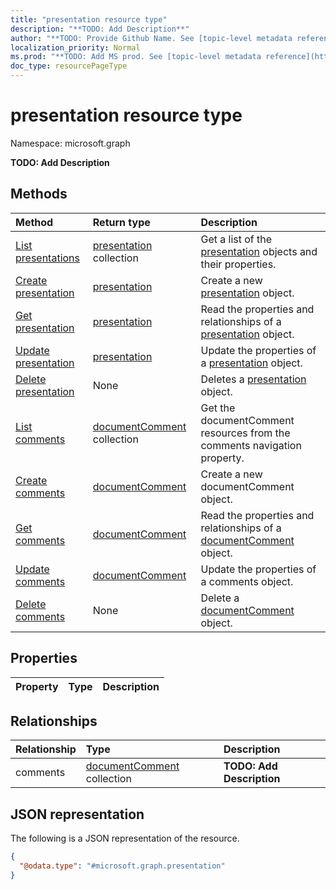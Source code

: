```yaml
---
title: "presentation resource type"
description: "**TODO: Add Description**"
author: "**TODO: Provide Github Name. See [topic-level metadata reference](https://msgo.azurewebsites.net/add/document/guidelines/metadata.html#topic-level-metadata)**"
localization_priority: Normal
ms.prod: "**TODO: Add MS prod. See [topic-level metadata reference](https://msgo.azurewebsites.net/add/document/guidelines/metadata.html#topic-level-metadata)**"
doc_type: resourcePageType
---
```


# presentation resource type

Namespace: microsoft.graph

**TODO: Add Description**

## Methods
|Method|Return type|Description|
|:---|:---|:---|
|[List presentations](../api/presentation-list.md)|[presentation](../resources/presentation.md) collection|Get a list of the [presentation](../resources/presentation.md) objects and their properties.|
|[Create presentation](../api/presentation-create.md)|[presentation](../resources/presentation.md)|Create a new [presentation](../resources/presentation.md) object.|
|[Get presentation](../api/presentation-get.md)|[presentation](../resources/presentation.md)|Read the properties and relationships of a [presentation](../resources/presentation.md) object.|
|[Update presentation](../api/presentation-update.md)|[presentation](../resources/presentation.md)|Update the properties of a [presentation](../resources/presentation.md) object.|
|[Delete presentation](../api/presentation-delete.md)|None|Deletes a [presentation](../resources/presentation.md) object.|
|[List comments](../api/presentation-list-comments.md)|[documentComment](../resources/documentcomment.md) collection|Get the documentComment resources from the comments navigation property.|
|[Create comments](../api/presentation-post-comments.md)|[documentComment](../resources/documentcomment.md)|Create a new documentComment object.|
|[Get comments](../api/presentation-get-documentcomment.md)|[documentComment](../resources/documentcomment.md)|Read the properties and relationships of a [documentComment](../resources/documentcomment.md) object.|
|[Update comments](../api/presentation-update-comments.md)|[documentComment](../resources/documentcomment.md)|Update the properties of a comments object.|
|[Delete comments](../api/presentation-delete-comments.md)|None|Delete a [documentComment](../resources/documentcomment.md) object.|

## Properties
|Property|Type|Description|
|:---|:---|:---|

## Relationships
|Relationship|Type|Description|
|:---|:---|:---|
|comments|[documentComment](../resources/documentcomment.md) collection|**TODO: Add Description**|

## JSON representation
The following is a JSON representation of the resource.
<!-- {
  "blockType": "resource",
  "keyProperty": "id",
  "@odata.type": "microsoft.graph.presentation",
  "baseType": "",
  "openType": false
}
-->
``` json
{
  "@odata.type": "#microsoft.graph.presentation"
}
```

